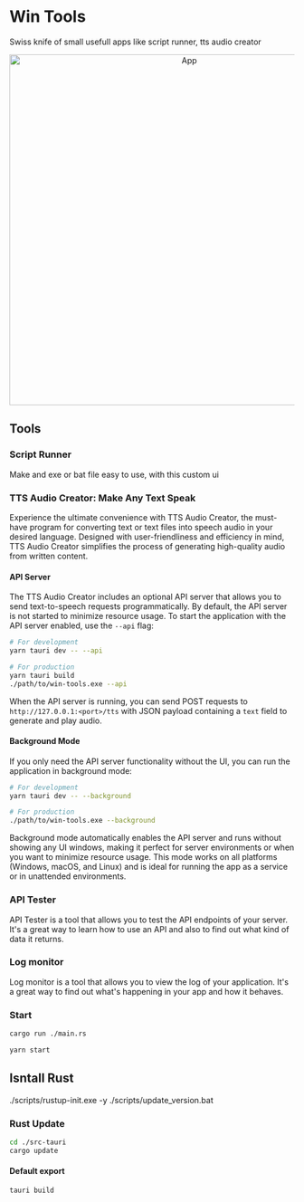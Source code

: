 # Win Tools

Swiss knife of small usefull apps like script runner, tts audio creator

<div align="center">
   <img alt="App" src="./assets/app.png" width="620" />
</div>

## Tools

### Script Runner

Make and exe or bat file easy to use, with this custom ui

### TTS Audio Creator: Make Any Text Speak

Experience the ultimate convenience with TTS Audio Creator, the must-have program for converting text or text files into speech audio in your desired language. Designed with user-friendliness and efficiency in mind, TTS Audio Creator simplifies the process of generating high-quality audio from written content.

#### API Server

The TTS Audio Creator includes an optional API server that allows you to send text-to-speech requests programmatically. By default, the API server is not started to minimize resource usage. To start the application with the API server enabled, use the `--api` flag:

```bash
# For development
yarn tauri dev -- --api

# For production
yarn tauri build
./path/to/win-tools.exe --api
```

When the API server is running, you can send POST requests to `http://127.0.0.1:<port>/tts` with JSON payload containing a `text` field to generate and play audio.

#### Background Mode

If you only need the API server functionality without the UI, you can run the application in background mode:

```bash
# For development
yarn tauri dev -- --background

# For production
./path/to/win-tools.exe --background
```

Background mode automatically enables the API server and runs without showing any UI windows, making it perfect for server environments or when you want to minimize resource usage. This mode works on all platforms (Windows, macOS, and Linux) and is ideal for running the app as a service or in unattended environments.

### API Tester

API Tester is a tool that allows you to test the API endpoints of your server. It's a great way to learn how to use an API and also to find out what kind of data it returns.

### Log monitor

Log monitor is a tool that allows you to view the log of your application. It's a great way to find out what's happening in your app and how it behaves.

### Start

```bash
cargo run ./main.rs
```

```bash
yarn start
```

## Isntall Rust

./scripts/rustup-init.exe -y
./scripts/update_version.bat

### Rust Update

```bash
cd ./src-tauri
cargo update
```

#### Default export

```bash
tauri build
```
